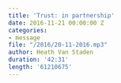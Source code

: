 ```yaml
---
title: 'Trust: in partnership'
date: 2016-11-21 00:00:00 Z
categories:
- message
file: "/2016/20-11-2016.mp3"
author: Heath Van Staden
duration: '42:31'
length: '61210675'
---
```


